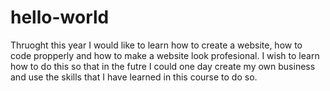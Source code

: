 # hello-world
Thruoght this year I would like to learn how to create a website, how to code propperly and how to make a website look profesional. I wish to learn how to do this so that in the futre I could one day create my own business and use the skills that I have learned in this course to do so.
